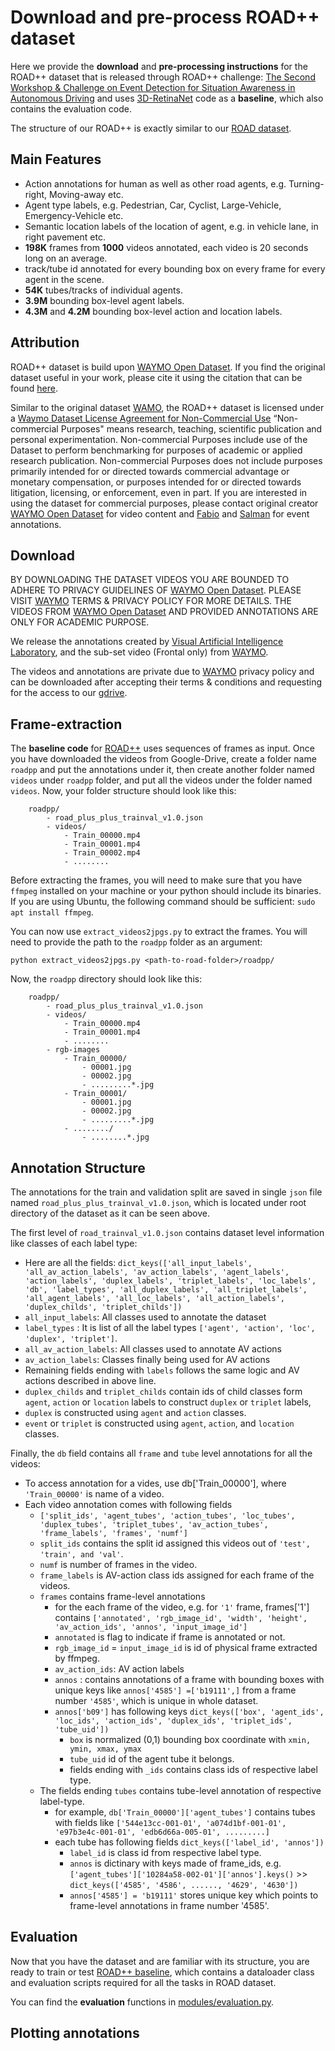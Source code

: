 # Download and pre-process ROAD++ dataset

Here we provide the **download** and **pre-processing instructions** for the ROAD++ dataset that is released through ROAD++ challenge: [The Second Workshop & Challenge on Event Detection for Situation Awareness in Autonomous Driving](https://sites.google.com/view/road-plus-plus/home) and uses [3D-RetinaNet](https://github.com/salmank255/ROAD_plus_plus_Baseline) code as a **baseline**, which also contains the evaluation code. 

The structure of our ROAD++ is exactly similar to our [ROAD dataset](https://github.com/gurkirt/road-dataset).

## Main Features

- Action annotations for human as well as other road agents, e.g. Turning-right, Moving-away etc. 
- Agent type labels, e.g. Pedestrian, Car, Cyclist, Large-Vehicle, Emergency-Vehicle etc.
- Semantic location labels of the location of agent, e.g. in vehicle lane, in right pavement etc.
- **198K** frames from **1000** videos annotated, each video is 20 seconds long on an average.
- track/tube id annotated for every bounding box on every frame for every agent in the scene.
- **54K** tubes/tracks of individual agents.
- **3.9M** bounding  box-level agent  labels.
- **4.3M** and **4.2M** bounding box-level action and location labels.

## Attribution
ROAD++ dataset is build upon [WAYMO Open Dataset](https://waymo.com/open/). If you find the original dataset useful in your work, please cite it using the citation that can be found [here](https://arxiv.org/pdf/1912.04838.pdf). 

Similar to the original dataset [WAMO](https://waymo.com/privacy/), the ROAD++ dataset is licensed under a [Waymo Dataset License Agreement for Non-Commercial Use](https://waymo.com/open/terms/) “Non-commercial Purposes" means research, teaching, scientific publication and personal experimentation. Non-commercial Purposes include use of the Dataset to perform benchmarking for purposes of academic or applied research publication. Non-commercial Purposes does not include purposes primarily intended for or directed towards commercial advantage or monetary compensation, or purposes intended for or directed towards litigation, licensing, or enforcement, even in part. If you are interested in using the dataset for commercial purposes, please contact original creator [WAYMO Open Dataset](https://waymo.com/open/) for video content and [Fabio](https://cms.brookes.ac.uk/staff/FabioCuzzolin/) and [Salman](https://sites.google.com/view/salman-k) for event annotations.


## Download

BY DOWNLOADING THE DATASET VIDEOS YOU ARE BOUNDED TO ADHERE TO PRIVACY GUIDELINES OF [WAYMO Open Dataset](https://waymo.com/open/). PLEASE VISIT [WAYMO](https://waymo.com/open/terms/) TERMS & PRIVACY POLICY FOR MORE DETAILS. THE VIDEOS FROM [WAYMO Open Dataset](https://waymo.com/open/terms/) AND PROVIDED ANNOTATIONS ARE ONLY FOR ACADEMIC PURPOSE. 

We release the annotations created by [Visual Artificial Intelligence Laboratory](https://cms.brookes.ac.uk/staff/FabioCuzzolin/), and the sub-set video (Frontal only) from [WAYMO](https://waymo.com/open/terms/). 

The videos and annotations are private due to [WAYMO](https://waymo.com/open/terms/) privacy policy and can be downloaded after accepting their terms & conditions and requesting for the access to our [gdrive](https://drive.google.com/drive/folders/1ye2vk9ExPi22vDsvnc-XgXtgNRL2IteN?usp=share_link).

## Frame-extraction

The **baseline code** for [ROAD++](https://github.com/salmank255/ROAD_plus_plus_Baseline) uses sequences of frames as input. Once you have downloaded the videos from Google-Drive, create a folder name `roadpp` and put the annotations under it, then create another folder named `videos` under `roadpp` folder, and put all the videos under the folder named `videos`. Now, your folder structure should look like this:

```
    roadpp/
        - road_plus_plus_trainval_v1.0.json
        - videos/
            - Train_00000.mp4
            - Train_00001.mp4
            - Train_00002.mp4
            - ........

```

Before extracting the frames, you will need to make sure that you have `ffmpeg` installed on your machine or your python should include its binaries. If you are using Ubuntu, the following command should be sufficient: `sudo apt install ffmpeg`.

You can now use `extract_videos2jpgs.py` to extract the frames. You will need to provide the path to the `roadpp` folder as an argument:
```
python extract_videos2jpgs.py <path-to-road-folder>/roadpp/
```

Now, the `roadpp` directory should look like this:

```
    roadpp/
        - road_plus_plus_trainval_v1.0.json
        - videos/
            - Train_00000.mp4
            - Train_00001.mp4
            - ........
        - rgb-images
            - Train_00000/
                - 00001.jpg
                - 00002.jpg
                - .........*.jpg
            - Train_00001/
                - 00001.jpg
                - 00002.jpg
                - .........*.jpg
            - ......../
                - ........*.jpg

```
## Annotation Structure

The annotations for the train and validation split are saved in single `json` file named `road_plus_plus_trainval_v1.0.json`, which is located under root directory of the dataset as it can be seen above.

The first level of `road_trainval_v1.0.json` contains dataset level information like classes of each label type:

- Here are all the fields: `dict_keys(['all_input_labels', 'all_av_action_labels', 'av_action_labels', 'agent_labels', 'action_labels', 'duplex_labels', 'triplet_labels', 'loc_labels', 'db', 'label_types', 'all_duplex_labels', 'all_triplet_labels', 'all_agent_labels', 'all_loc_labels', 'all_action_labels', 'duplex_childs', 'triplet_childs'])`
- `all_input_labels`: All classes used to annotate the dataset
- `label_types` :  It is list of all the label types `['agent', 'action', 'loc', 'duplex', 'triplet']`.
- `all_av_action_labels`: All classes used to annotate AV actions
- `av_action_labels`: Classes finally being used for AV actions
-  Remaining fields ending with `labels` follows the same logic and AV actions described in above line.
- `duplex_childs` and `triplet_childs` contain ids of child classes form `agent`, `action` or `location` labels to construct `duplex` or `triplet` labels, 
- `duplex` is constructed using `agent` and `action` classes.
- `event` or `triplet` is constructed  using `agent`, `action`, and `location` classes.

Finally, the `db` field contains all `frame` and `tube` level annotations for all the videos:

- To access annotation for a vides, use db['Train_00000'], where `'Train_00000'` is name of a video.
- Each video annotation comes with following fields
    - `['split_ids', 'agent_tubes', 'action_tubes', 'loc_tubes', 'duplex_tubes', 'triplet_tubes', 'av_action_tubes', 'frame_labels', 'frames', 'numf']`
    - `split_ids` contains the split id assigned this videos out of `'test', 'train', and 'val'`. 
    - `numf` is number of frames in the video.
    - `frame_labels` is AV-action class ids assigned for each frame of the videos. 
    - `frames` contains frame-level annotations
        - for the each frame of the video, e.g. for `'1'` frame, frames['1'] contains `['annotated', 'rgb_image_id', 'width', 'height', 'av_action_ids', 'annos', 'input_image_id']`
        - `annotated` is flag to indicate if frame is annotated or not.
        - `rgb_image_id` = `input_image_id` is id of physical frame extracted by ffmpeg.
        - `av_action_ids`: AV action labels
        - `annos` : contains annotations of a frame with bounding boxes with unique keys like `annos['4585'] =['b19111',]` from a frame number `'4585'`, which is unique in whole dataset.
        - `annos['b09']` has following keys `dict_keys(['box', 'agent_ids', 'loc_ids', 'action_ids', 'duplex_ids', 'triplet_ids', 'tube_uid'])`
            - `box` is normalized (0,1) bounding box coordinate with `xmin, ymin, xmax, ymax`
            - `tube_uid` id of the agent tube it belongs.
            - fields ending with `_ids` contains class ids of respective label type.
    - The fields ending `tubes` contains tube-level annotation of respective label-type. 
        - for example, `db['Train_00000']['agent_tubes']` contains tubes with fields like `['544e13cc-001-01', 'a074d1bf-001-01', 'e97b3e4c-001-01', 'edb6d66a-005-01', .........]`
        - each tube has following fields `dict_keys(['label_id', 'annos'])`
            - `label_id` is class id from respective label type.
            - `annos` is dictinary with keys made of frame_ids, e.g. `['agent_tubes']['10284a58-002-01']['annos'].keys()` >> `dict_keys(['4585', '4586', ......, '4629', '4630'])`
            - `annos['4585'] = 'b19111'` stores unique key which points to frame-level annotations in frame number '4585'.

## Evaluation

Now that you have the dataset and are familiar with its structure, you are ready to train or test [ROAD++ baseline](https://github.com/salmank255/ROAD_plus_plus_Baseline), which contains a dataloader class and evaluation scripts required for all the tasks in ROAD dataset. 

You can find the **evaluation** functions in [modules/evaluation.py](https://github.com/salmank255/ROAD_plus_plus_Baseline/blob/master/modules/evaluation.py).

## Plotting annotations
